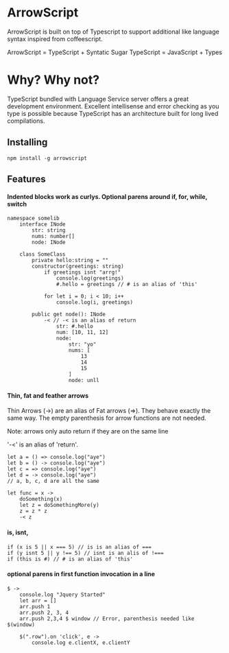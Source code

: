 # ArrowScript

ArrowScript is built on top of Typescript to support additional like language syntax inspired from coffeescript.

ArrowScript = TypeScript + Syntatic Sugar
TypeScript = JavaScript + Types

# Why? Why not?

TypeScript bundled with Language Service server offers a great development environment.
Excellent intellisense and error checking as you type is possible because TypeScript has an architecture built for long lived compilations.


## Installing

```
npm install -g arrowscript
```

## Features

#### Indented blocks work as curlys. Optional parens around if, for, while, switch

```
namespace somelib
	interface INode
    	str: string
        nums: number[]
        node: INode

	class SomeClass
    	private hello:string = ""
    	constructor(greetings: string)
            if greetings isnt "arrg!"
            	console.log(greetings)
                #.hello = greetings // # is an alias of 'this'

            for let i = 0; i < 10; i++
            	console.log(i, greetings)

        public get node(): INode
        	-< // -< is an alias of return
            	str: #.hello
                num: [10, 11, 12]
                node:
                    str: "yo"
                    nums: [
                    	13
                        14
                        15
                    ]
                    node: unll

```


#### Thin, fat and feather arrows

Thin Arrows (->) are an alias of Fat arrows (=>). They behave exactly the same way.
The empty parenthesis for arrow functions are not needed.

Note: arrows only auto return if they are on the same line

'-<' is an alias of 'return'.

```
let a = () => console.log("aye")
let b = () -> console.log("aye")
let c = => console.log("aye")
let d = -> console.log("aye")
// a, b, c, d are all the same

let func = x ->
	doSomething(x)
    let z = doSomethingMore(y)
    z = z * z
    -< z
```

#### is, isnt, #

```
if (x is 5 || x === 5) // is is an alias of ===
if (y isnt 5 || y !== 5) // isnt is an alis of !===
if (this is #) // # is an alias of 'this'

```

#### optional parens in first function invocation in a line

```
$ ->
	console.log "Jquery Started"
    let arr = []
    arr.push 1
    arr.push 2, 3, 4
    arr.push 2,3,4 $ window // Error, parenthesis needed like $(window)

    $(".row").on 'click', e ->
    	console.log e.clientX, e.clientY

```

